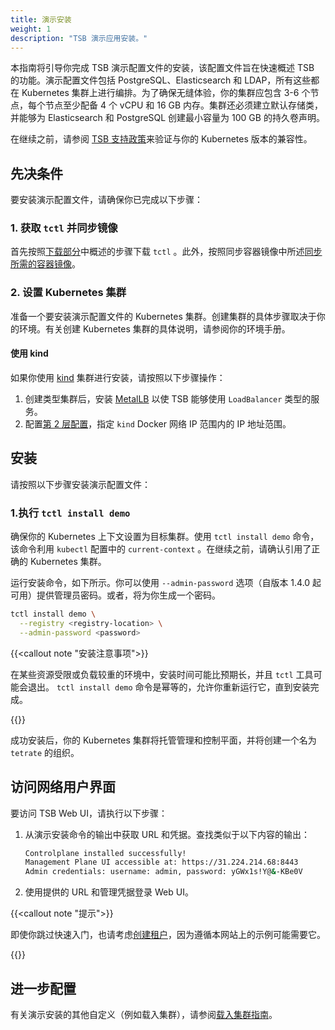 ```yaml
---
title: 演示安装
weight: 1
description: "TSB 演示应用安装。"
---
```


本指南将引导你完成 TSB 演示配置文件的安装，该配置文件旨在快速概述 TSB 的功能。演示配置文件包括 PostgreSQL、Elasticsearch 和 LDAP，所有这些都在 Kubernetes 集群上进行编排。为了确保无缝体验，你的集群应包含 3-6 个节点，每个节点至少配备 4 个 vCPU 和 16 GB 内存。集群还必须建立默认存储类，并能够为 Elasticsearch 和 PostgreSQL 创建最小容量为 100 GB 的持久卷声明。

在继续之前，请参阅 [TSB 支持政策](../../../release-notes-announcements/support-policy#kubernetes-versions)来验证与你的 Kubernetes 版本的兼容性。

## 先决条件

要安装演示配置文件，请确保你已完成以下步骤：

### 1. 获取 `tctl` 并同步镜像

首先按照[下载部分](../../requirements-and-download#download)中概述的步骤下载 `tctl` 。此外，按照同步容器镜像中所述[同步所需的容器镜像](../../requirements-and-download#sync-tetrate-service-bridge-images)。

### 2. 设置 Kubernetes 集群

准备一个要安装演示配置文件的 Kubernetes 集群。创建集群的具体步骤取决于你的环境。有关创建 Kubernetes 集群的具体说明，请参阅你的环境手册。

####  使用 kind

如果你使用 [kind](https://kind.sigs.k8s.io/) 集群进行安装，请按照以下步骤操作：

1. 创建类型集群后，安装 [MetalLB](https://metallb.universe.tf/) 以使 TSB 能够使用 `LoadBalancer` 类型的服务。
2. 配置[第 2 层配置](https://metallb.universe.tf/configuration/#layer-2-configuration)，指定 `kind` Docker 网络 IP 范围内的 IP 地址范围。

##  安装

请按照以下步骤安装演示配置文件：

### 1.执行 `tctl install demo`

确保你的 Kubernetes 上下文设置为目标集群。使用 `tctl install demo` 命令，该命令利用 `kubectl` 配置中的 `current-context` 。在继续之前，请确认引用了正确的 Kubernetes 集群。

运行安装命令，如下所示。你可以使用 `--admin-password` 选项（自版本 1.4.0 起可用）提供管理员密码。或者，将为你生成一个密码。

```bash
tctl install demo \
  --registry <registry-location> \
  --admin-password <password>
```

{{<callout note "安装注意事项">}}

在某些资源受限或负载较重的环境中，安装时间可能比预期长，并且 `tctl` 工具可能会退出。 `tctl install demo` 命令是幂等的，允许你重新运行它，直到安装完成。

{{</callout>}}

成功安装后，你的 Kubernetes 集群将托管管理和控制平面，并将创建一个名为 `tetrate` 的组织。

## 访问网络用户界面

要访问 TSB Web UI，请执行以下步骤：

1. 从演示安装命令的输出中获取 URL 和凭据。查找类似于以下内容的输出：

   ```bash
   Controlplane installed successfully!
   Management Plane UI accessible at: https://31.224.214.68:8443
   Admin credentials: username: admin, password: yGWx1s!Y@&-KBe0V
   ```

1. 使用提供的 URL 和管理凭据登录 Web UI。

{{<callout note "提示">}}

即使你跳过快速入门，也请考虑[创建租户](../../../quickstart/tenant/)，因为遵循本网站上的示例可能需要它。

{{</callout>}}

##  进一步配置

有关演示安装的其他自定义（例如载入集群），请参阅[载入集群指南](../onboarding-clusters/)。